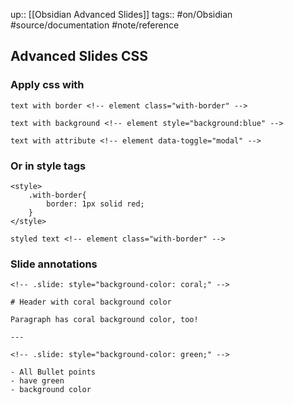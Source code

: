 up:: [[Obsidian Advanced Slides]]
tags:: #on/Obsidian #source/documentation #note/reference 


## Advanced Slides CSS

### Apply css with

```
text with border <!-- element class="with-border" -->

text with background <!-- element style="background:blue" -->

text with attribute <!-- element data-toggle="modal" -->

```


### Or in style tags

```
<style>
	.with-border{
		border: 1px solid red;
	}
</style>

styled text <!-- element class="with-border" -->

```

### Slide annotations

```
<!-- .slide: style="background-color: coral;" -->

# Header with coral background color

Paragraph has coral background color, too!

---

<!-- .slide: style="background-color: green;" -->

- All Bullet points
- have green
- background color

```
